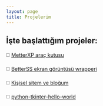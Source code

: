 ```yaml
---
layout: page
title: Projelerim
---
```

## İşte başlattığım projeler:
◻️ [MetterXP araç kutusu](/metterxp/index.html)

◻️ [BetterSS ekran görüntüsü wrapperi](/betterss/index.html)

◻️ [Kişisel sitem ve bloğum](https://github.com/MuKonqi/mukonqi.ml)

◻️ [python-tkinter-hello-world](https://github.com/MuKonqi/python-tkinter-hello-world)
